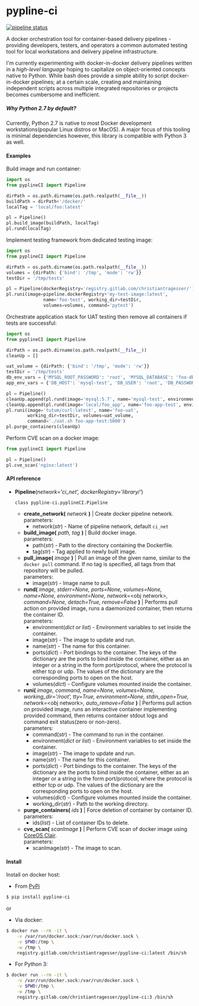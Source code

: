 # pypline-ci
[![pipeline status](https://gitlab.com/christianTragesser/pypline-ci/badges/master/pipeline.svg)](https://gitlab.com/christianTragesser/pypline-ci/commits/master)

A docker orchestration tool for container-based delivery pipelines - providing developers, testers, and operators a common automated testing tool for local workstations and delivery pipeline infrastructure.

I'm currently experimenting with docker-in-docker delivery pipelines written in a *high-level language* hoping to capitalize on object-oriented concepts native to Python.  While bash does provide a simple ability to script docker-in-docker pipelines; at a certain scale, creating and maintaining independent scripts across multiple integrated repositories or projects becomes cumbersome and inefficient.

##### Why Python 2.7 by default?
Currently, Python 2.7 is native to most Docker development workstations(popular Linux distros or MacOS). A major focus of this tooling is minimal dependencies however, this library is compatible with Python 3 as well.

#### Examples
Build image and run container:
```python
import os
from pyplineCI import Pipeline

dirPath = os.path.dirname(os.path.realpath(__file__))
buildPath = dirPath+'/docker/'
localTag = 'local/foo:latest'

pl = Pipeline()
pl.build_image(buildPath, localTag)
pl.rund(localTag)
```

Implement testing framework from dedicated testing image:
```python
import os
from pyplineCI import Pipeline

dirPath = os.path.dirname(os.path.realpath(__file__))
volumes = {dirPath: {'bind': '/tmp', 'mode': 'rw'}}
testDir = '/tmp/tests'

pl = Pipeline(dockerRegistry='registry.gitlab.com/christiantragesser/')
pl.runi(image=pipeline.dockerRegistry+'my-test-image:latest',
              name='foo-test', working_dir=testDir,
              volumes=volumes, command='pytest')
```

Orchestrate application stack for UAT testing then remove all containers if tests are successful:
```python
import os
from pyplineCI import Pipeline

dirPath = os.path.dirname(os.path.realpath(__file__))
cleanUp = []

uat_volume = {dirPath: {'bind': '/tmp', 'mode': 'rw'}}
testDir = '/tmp/tests'
db_env_vars = {'MYSQL_ROOT_PASSWORD': 'root', 'MYSQL_DATABASE': 'foo-db', 'MYSQL_ROOT_HOST': '%'}
app_env_vars = {'DB_HOST': 'mysql-test', 'DB_USER': 'root', 'DB_PASSWORD': 'root', 'DATABASE': 'foo-db'}

pl = Pipeline()
cleanUp.append(pl.rund(image='mysql:5.7', name='mysql-test', environment=db_env_vars))
cleanUp.append(pl.rund(image='local/foo_app', name='foo-app-test', environment=app_env_vars))
pl.runi(image='tutum/curl:latest', name='foo-uat',
        working_dir=testDir, volumes=uat_volume,
        command='./uat.sh foo-app-test:5000')
pl.purge_containers(cleanUp)
``` 
Perform CVE scan on a docker image:
```python
from pyplineCI import Pipeline

pl = Pipeline()
pl.cve_scan('nginx:latest')
```
#### API reference
* **Pipeline**(_network='ci_net', dockerRegistry='library/'_)

  ```class pypline-ci.pyplineCI.Pipeline```
  - **create_network(** _network_ **)** | Create docker pipeline network.  
  parameters:
    + network(_str_) - Name of pipeline network, default `ci_net`
  - **build_image(** _path, tag_ **)** | Build docker image.  
  parameters:
    + path(_str_) - Path to the directory containing the Dockerfile.
    + tag(_str_) - Tag applied to newly built image.
  - **pull_image(** _image_ **)** | Pull an image of the given name, similar to the `docker pull` command. If no tag is specified, all tags from that repository will be pulled.  
  parameters:
    + image(_str_) - Image name to pull.
  - **rund(** _image, stderr=None, ports=None, volumes=None, name=None, environment=None, network=_<obj network\>_, command=None, detach=True, remove=False_ **)** |
  Performs pull action on provided image, runs a daemonized container, then returns the container ID.  
  parameters:
    + environment(_dict or list_) - Environment variables to set inside the container.
    + image(_str_) - The image to update and run.
    + name(_str_) - The name for this container.
    + ports(_dict_) - Port bindings to the container. The keys of the dictionary are the ports to bind inside the container, either as an integer or a string in the form port/protocol, where the protocol is either tcp or udp. The values of the dictionary are the corresponding ports to open on the host.
    + volumes(_dict_) - Configure volumes mounted inside the container.
  - **runi(** _image, command, name=None, volumes=None, working_dir='/root', tty=True, environment=None, stdin_open=True, network=_<obj network\>_, auto_remove=False_ **)** | Performs pull action on provided image, runs an interactive container implementing provided command, then returns container stdout logs and command exit status(zero or non-zero).  
  parameters:
    + command(_str_) - The command to run in the container.
    + environment(_dict or list_) - Environment variables to set inside the container.
    + image(_str_) - The image to update and run.
    + name(_str_) - The name for this container.
    + ports(_dict_) - Port bindings to the container. The keys of the dictionary are the ports to bind inside the container, either as an integer or a string in the form port/protocol, where the protocol is either tcp or udp. The values of the dictionary are the corresponding ports to open on the host.
    + volumes(_dict_) - Configure volumes mounted inside the container.
    + working_dir(_str_) - Path to the working directory.
  - **purge_containers(** _ids_ **)** | Force deletion of container by container ID.  
  parameters:
    + ids(_list_) - List of container IDs to delete.
  - **cve_scan(** _scanImage_ **)** | Perform CVE scan of docker image using [CoreOS Clair](https://coreos.com/clair/docs/latest/).  
  parameters:
    + scanImage(_str_) - The image to scan.

#### Install
Install on docker host:
* From [PyPi](https://pypi.org/project/pypline-ci/)
```sh
$ pip install pypline-ci
```

or

* Via docker:

```sh
$ docker run --rm -it \
    -v /var/run/docker.sock:/var/run/docker.sock \
    -v $PWD:/tmp \
    -w /tmp \
    registry.gitlab.com/christiantragesser/pypline-ci:latest /bin/sh
```

* For Python 3:

```sh
$ docker run --rm -it \
    -v /var/run/docker.sock:/var/run/docker.sock \
    -v $PWD:/tmp \
    -w /tmp \
    registry.gitlab.com/christiantragesser/pypline-ci:3 /bin/sh
```
